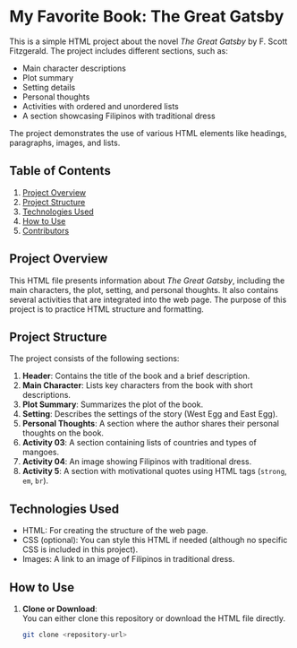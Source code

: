 # My Favorite Book: The Great Gatsby

This is a simple HTML project about the novel *The Great Gatsby* by F. Scott Fitzgerald. The project includes different sections, such as:

- Main character descriptions
- Plot summary
- Setting details
- Personal thoughts
- Activities with ordered and unordered lists
- A section showcasing Filipinos with traditional dress

The project demonstrates the use of various HTML elements like headings, paragraphs, images, and lists.

## Table of Contents

1. [Project Overview](#project-overview)
2. [Project Structure](#project-structure)
3. [Technologies Used](#technologies-used)
4. [How to Use](#how-to-use)
5. [Contributors](#contributors)

## Project Overview

This HTML file presents information about *The Great Gatsby*, including the main characters, the plot, setting, and personal thoughts. It also contains several activities that are integrated into the web page. The purpose of this project is to practice HTML structure and formatting.

## Project Structure

The project consists of the following sections:

1. **Header**: Contains the title of the book and a brief description.
2. **Main Character**: Lists key characters from the book with short descriptions.
3. **Plot Summary**: Summarizes the plot of the book.
4. **Setting**: Describes the settings of the story (West Egg and East Egg).
5. **Personal Thoughts**: A section where the author shares their personal thoughts on the book.
6. **Activity 03**: A section containing lists of countries and types of mangoes.
7. **Activity 04**: An image showing Filipinos with traditional dress.
8. **Activity 5**: A section with motivational quotes using HTML tags (`strong`, `em`, `br`).

## Technologies Used

- HTML: For creating the structure of the web page.
- CSS (optional): You can style this HTML if needed (although no specific CSS is included in this project).
- Images: A link to an image of Filipinos in traditional dress.

## How to Use

1. **Clone or Download**:  
   You can either clone this repository or download the HTML file directly.
   
   ```bash
   git clone <repository-url>
